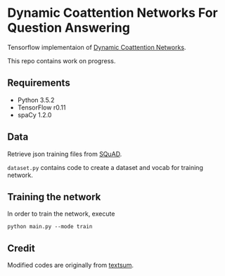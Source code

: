 Dynamic Coattention Networks For Question Answering
===========================================================

Tensorflow implementaion of [Dynamic Coattention Networks](https://arxiv.org/abs/1611.01604).

This repo contains work on progress.


Requirements
--------------

- Python 3.5.2
- TensorFlow r0.11
- spaCy 1.2.0


Data
-----

Retrieve json training files from [SQuAD](https://rajpurkar.github.io/SQuAD-explorer/).

```dataset.py``` contains code to create a dataset and vocab for training network.


Training the network
-----------------------

In order to train the network, execute
```
python main.py --mode train
```

Credit
-------

Modified codes are originally from [textsum](https://github.com/tensorflow/models/tree/master/textsum).

